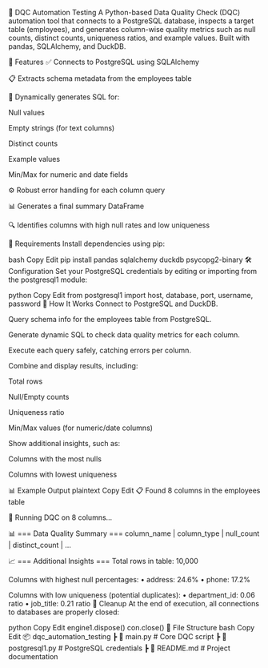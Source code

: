 🧪 DQC Automation Testing
A Python-based Data Quality Check (DQC) automation tool that connects to a PostgreSQL database, inspects a target table (employees), and generates column-wise quality metrics such as null counts, distinct counts, uniqueness ratios, and example values. Built with pandas, SQLAlchemy, and DuckDB.

📌 Features
✅ Connects to PostgreSQL using SQLAlchemy

📋 Extracts schema metadata from the employees table

🧠 Dynamically generates SQL for:

Null values

Empty strings (for text columns)

Distinct counts

Example values

Min/Max for numeric and date fields

⚙️ Robust error handling for each column query

📊 Generates a final summary DataFrame

🔍 Identifies columns with high null rates and low uniqueness

🔧 Requirements
Install dependencies using pip:

bash
Copy
Edit
pip install pandas sqlalchemy duckdb psycopg2-binary
🛠️ Configuration
Set your PostgreSQL credentials by editing or importing from the postgresql1 module:

python
Copy
Edit
from postgresql1 import host, database, port, username, password
🚀 How It Works
Connect to PostgreSQL and DuckDB.

Query schema info for the employees table from PostgreSQL.

Generate dynamic SQL to check data quality metrics for each column.

Execute each query safely, catching errors per column.

Combine and display results, including:

Total rows

Null/Empty counts

Uniqueness ratio

Min/Max values (for numeric/date columns)

Show additional insights, such as:

Columns with the most nulls

Columns with lowest uniqueness

📊 Example Output
plaintext
Copy
Edit
📋 Found 8 columns in the employees table

🚀 Running DQC on 8 columns...

📊 === Data Quality Summary ===
  column_name | column_type | null_count | distinct_count | ...

📈 === Additional Insights ===
Total rows in table: 10,000

Columns with highest null percentages:
 • address: 24.6%
 • phone: 17.2%

Columns with low uniqueness (potential duplicates):
 • department_id: 0.06 ratio
 • job_title: 0.21 ratio
🧹 Cleanup
At the end of execution, all connections to databases are properly closed:

python
Copy
Edit
engine1.dispose()
con.close()
📁 File Structure
bash
Copy
Edit
📦 dqc_automation_testing
┣ 📜 main.py              # Core DQC script
┣ 📜 postgresql1.py       # PostgreSQL credentials
┣ 📜 README.md            # Project documentation
